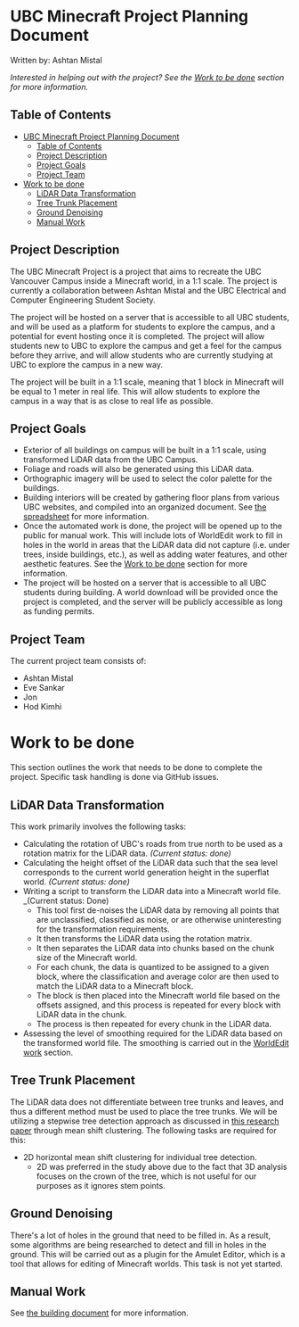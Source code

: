 # UBC Minecraft Project Planning Document

Written by: Ashtan Mistal

*Interested in helping out with the project? See the [Work to be done](#work-to-be-done) section for more information.*

## Table of Contents
- [UBC Minecraft Project Planning Document](#ubc-minecraft-project-planning-document)
  - [Table of Contents](#table-of-contents)
  - [Project Description](#project-description)
  - [Project Goals](#project-goals)
  - [Project Team](#project-team)
- [Work to be done](#work-to-be-done)
  - [LiDAR Data Transformation](#lidar-data-transformation)
  - [Tree Trunk Placement](#tree-trunk-placement)
  - [Ground Denoising](#ground-denoising)
  - [Manual Work](#manual-work)

## Project Description

The UBC Minecraft Project is a project that aims to recreate the UBC Vancouver Campus inside a Minecraft world, in a 1:1 scale. The project is currently a collaboration between Ashtan Mistal and the UBC Electrical and Computer Engineering Student Society.

The project will be hosted on a server that is accessible to all UBC students, and will be used as a platform for students to explore the campus, and a potential for event hosting once it is completed. The project will allow students new to UBC to explore the campus and get a feel for the campus before they arrive, and will allow students who are currently studying at UBC to explore the campus in a new way. 

The project will be built in a 1:1 scale, meaning that 1 block in Minecraft will be equal to 1 meter in real life. This will allow students to explore the campus in a way that is as close to real life as possible.

## Project Goals

- Exterior of all buildings on campus will be built in a 1:1 scale, using transformed LiDAR data from the UBC Campus.
- Foliage and roads will also be generated using this LiDAR data.
- Orthographic imagery will be used to select the color palette for the buildings.
- Building interiors will be created by gathering floor plans from various UBC websites, and compiled into an organized document. See [the spreadsheet](https://docs.google.com/spreadsheets/d/16vR1eYbdkNVdfTgkR4nw5c2QBYRDDq_WJ4L-AfOAfrM/edit?usp=sharing) for more information.
- Once the automated work is done, the project will be opened up to the public for manual work. This will include lots of WorldEdit work to fill in holes in the world in areas that the LiDAR data did not capture (i.e. under trees, inside buildings, etc.), as well as adding water features, and other aesthetic features. See the [Work to be done](#work-to-be-done) section for more information.
- The project will be hosted on a server that is accessible to all UBC students during building. A world download will be provided once the project is completed, and the server will be publicly accessible as long as funding permits.

## Project Team

The current project team consists of:
- Ashtan Mistal
- Eve Sankar
- Jon
- Hod Kimhi

# Work to be done

This section outlines the work that needs to be done to complete the project. Specific task handling is done via GitHub issues. 

## LiDAR Data Transformation

This work primarily involves the following tasks:
- Calculating the rotation of UBC's roads from true north to be used as a rotation matrix for the LiDAR data. _(Current status: done)_
- Calculating the height offset of the LiDAR data such that the sea level corresponds to the current world generation height in the superflat world. _(Current status: done)_
- Writing a script to transform the LiDAR data into a Minecraft world file. _(Current status: Done)
  - This tool first de-noises the LiDAR data by removing all points that are unclassified, classified as noise, or are otherwise uninteresting for the transformation requirements. 
  - It then transforms the LiDAR data using the rotation matrix. 
  - It then separates the LiDAR data into chunks based on the chunk size of the Minecraft world.
  - For each chunk, the data is quantized to be assigned to a given block, where the classification and average color are then used to match the LiDAR data to a Minecraft block.
  - The block is then placed into the Minecraft world file based on the offsets assigned, and this process is repeated for every block with LiDAR data in the chunk.
  - The process is then repeated for every chunk in the LiDAR data.
- Assessing the level of smoothing required for the LiDAR data based on the transformed world file. The smoothing is carried out in the [WorldEdit work](#manual-work) section.

## Tree Trunk Placement

The LiDAR data does not differentiate between tree trunks and leaves, and thus a different method must be used to place the tree trunks. We will be utilizing a stepwise tree detection approach as discussed in [this research paper](https://doi.org/10.3390/rs15051241) through mean shift clustering. The following tasks are required for this:

- 2D horizontal mean shift clustering for individual tree detection.
  - 2D was preferred in the study above due to the fact that 3D analysis focuses on the crown of the tree, which is not useful for our purposes as it ignores stem points.

## Ground Denoising

There's a lot of holes in the ground that need to be filled in. As a result, some algorithms are being researched to detect and fill in holes in the ground. This will be carried out as a plugin for the Amulet Editor, which is a tool that allows for editing of Minecraft worlds. This task is not yet started. 

## Manual Work

See [the building document](../building.md) for more information.
